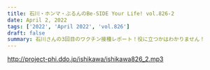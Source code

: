```yaml
---
title: 石川・ホンマ・ぶるんのBe-SIDE Your Life! vol.826-2
date: April 2, 2022
tags: ['2022', 'April 2022', 'vol.826']
draft: false
summary: 石川さんの3回目のワクチン接種レポート！役に立つかはわかりません！
---
```


http://project-phi.ddo.jp/ishikawa/ishikawa826_2.mp3